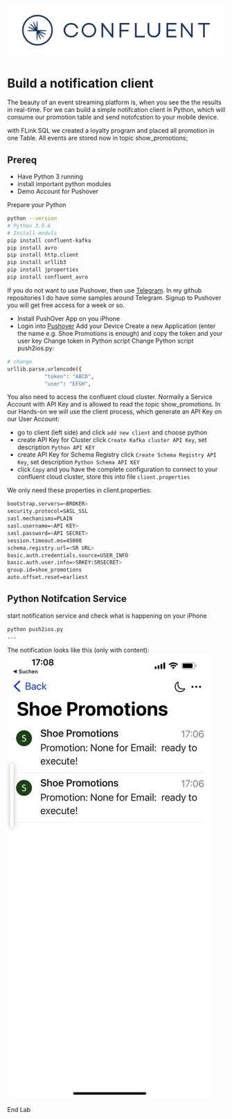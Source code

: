 ![image](terraform/img/confluent-logo-300-2.png)
# Build a notification client 
The beauty of an event streaming platform is, when you see the the results in real-time.
For we can build a simple notifcation client in Python, which will consume our promotion table and send notofcstion to your mobile device.

with FLink SQL we created a loyalty program and placed all promotion in one Table.
All events are stored now in topic show_promotions;

## Prereq
- Have Python 3 running
- install important python modules
- Demo Account for Pushover

Prepare your Python
```bash
python --version
# Python 3.9.6
# Install moduls
pip install confluent-kafka
pip install avro
pip install http.client
pip install urllib3
pip install jproperties
pip install confluent_avro
```
If you do not want to use Pushover, then use [Telegram](https://github.com/ora0600/apache-kafka-as-a-service-by-confluent/tree/master/webinar1). In my github repositories I do have some samples around Telegram. Signup to Pushover you will get free access for a week or so.

* Install PushOver App on you iPhone
* Login into [Pushover](https://pushover.net/login)
Add your Device
Create a new Application (enter the name e.g. Shoe Promotions is enough) and copy the token and your user key
Change token in Python script Change Python script push2ios.py:
```bash
# change 
urllib.parse.urlencode({
            "token": "ABCD",
            "user": "EFGH",
```
You also need to access the confluent cloud cluster. Normally a Service Account with API Key and is allowed to read  the topic show_promotions. In our Hands-on we will use the client process, which generate an API Key on our User Account:
* go to client (left side) and click `add new client` and choose python
* create API Key for Cluster click `Create Kafka cluster API Key`, set description `Python API KEY`
* create API Key for Schema Registry click `Create Schema Registry API Key`, set description `Python Schema API KEY`
* click `Copy` and you have the complete configuration to connect to your confluent cloud cluster, store this into file `client.properties`

We only need these properties in client.properties:
```bash
bootstrap.servers=<BROKER>
security.protocol=SASL_SSL
sasl.mechanisms=PLAIN
sasl.username=<API KEY>
sasl.password=<API SECRET>
session.timeout.ms=45000
schema.registry.url=<SR URL>
basic.auth.credentials.source=USER_INFO
basic.auth.user.info=>SRKEY:SRSECRET>
group.id=shoe_promotions
auto.offset.reset=earliest
```

## Python Notifcation Service
start notification service and check what is happening on your iPhone
```bash
python push2ios.py
...
```

The notification looks like this (only with content):
![image](terraform/img/notification_iphone.png)

End Lab